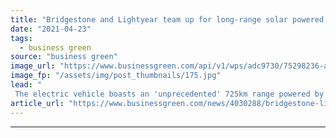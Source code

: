 ```yaml
---
title: "Bridgestone and Lightyear team up for long-range solar powered car venture"
date: "2021-04-23"
tags: 
  - business green
source: "business green"
image_url: "https://www.businessgreen.com/api/v1/wps/adc9730/75298236-ad15-4600-b393-695d8ced1ef8/1/lightyear-bridgestone-solar-car-185x114.jpg"
image_fp: "/assets/img/post_thumbnails/175.jpg"
lead: "
 The electric vehicle boasts an 'unprecedented' 725km range powered by solar roof panels and is set for launch to market later in 2021 ..."
article_url: "https://www.businessgreen.com/news/4030288/bridgestone-lightyear-team-long-range-solar-powered-car-venture"
---
```


---
